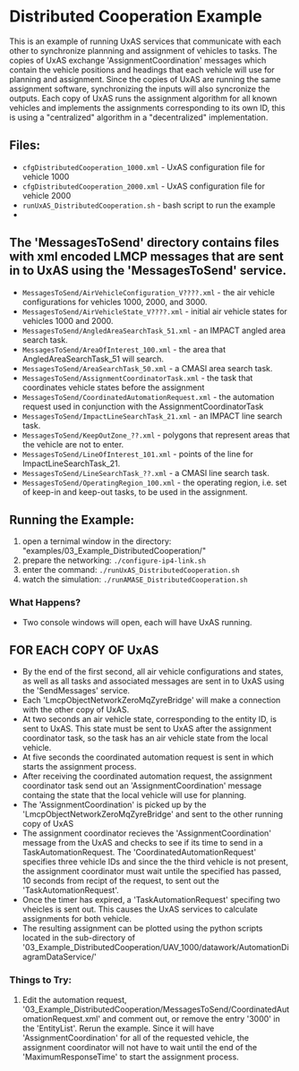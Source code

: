 # Distributed Cooperation Example

This is an example of running UxAS services that communicate with each other to synchronize plannning and assignment of vehicles to tasks. The copies of UxAS exchange 'AssignmentCoordination' messages which contain the vehicle positions and headings that each vehicle will use for planning and assignment. Since the copies of UxAS are running the same assignment software, synchronizing the inputs will also syncronize the outputs. Each copy of UxAS runs the assignment algorithm for all known vehicles and implements the assignments corresponding to its own ID, this is using a "centralized" algorithm in a "decentralized" implementation.

## Files:

* `cfgDistributedCooperation_1000.xml` - UxAS configuration file for vehicle 1000
* `cfgDistributedCooperation_2000.xml` - UxAS configuration file for vehicle 2000
* `runUxAS_DistributedCooperation.sh` - bash script to run the example
* 
## The 'MessagesToSend' directory contains files with xml encoded LMCP messages that are sent in to UxAS using the 'MessagesToSend' service. ##

* `MessagesToSend/AirVehicleConfiguration_V????.xml` - the air vehicle configurations for vehicles 1000, 2000, and 3000.
* `MessagesToSend/AirVehicleState_V????.xml` - initial air vehicle states for vehicles  1000 and 2000.
* `MessagesToSend/AngledAreaSearchTask_51.xml` - an IMPACT angled area search task.
* `MessagesToSend/AreaOfInterest_100.xml` - the area that AngledAreaSearchTask_51 will search.
* `MessagesToSend/AreaSearchTask_50.xml` - a CMASI area search task.
* `MessagesToSend/AssignmentCoordinatorTask.xml` - the task that coordinates vehicle states before the assignment
* `MessagesToSend/CoordinatedAutomationRequest.xml` - the automation request used in conjunction with the AssignmentCoordinatorTask
* `MessagesToSend/ImpactLineSearchTask_21.xml` - an IMPACT line search task.
* `MessagesToSend/KeepOutZone_??.xml` - polygons that represent areas that the vehicle are not to enter.
* `MessagesToSend/LineOfInterest_101.xml` - points of the line for ImpactLineSearchTask_21.
* `MessagesToSend/LineSearchTask_??.xml` - a CMASI line search task.
* `MessagesToSend/OperatingRegion_100.xml` - the operating region, i.e. set of keep-in and keep-out tasks, to be used in the assignment.



## Running the Example:
1. open a ternimal window in the directory: "examples/03_Example_DistributedCooperation/"
2. prepare the networking: `./configure-ip4-link.sh`
3. enter the command: `./runUxAS_DistributedCooperation.sh`
4. watch the simulation: `./runAMASE_DistributedCooperation.sh`


### What Happens?
* Two console windows will open, each will have UxAS running.
## FOR EACH COPY OF UxAS ##
* By the end of the first second, all air vehicle configurations and states, as well as all tasks and associated messages are sent in to UxAS using the 'SendMessages' service.
* Each 'LmcpObjectNetworkZeroMqZyreBridge' will make a connection with the other copy of UxAS.
* At two seconds an air vehicle state, corresponding to the entity ID, is sent to UxAS. This state must be sent to UxAS after the assignment coordinator task, so the task has an air vehicle state from the local vehicle.
* At five seconds the coordinated automation request is sent in which starts the assignment process.
* After receiving the coordinated automation request, the assignment coordinator task send out an 'AssignmentCoordination' message containg the state that the local vehicle will use for planning.
* The 'AssignmentCoordination' is picked up by the 'LmcpObjectNetworkZeroMqZyreBridge' and sent to the other running copy of UxAS
* The assignment coordinator recieves the 'AssignmentCoordination' message from the UxAS and checks to see if its time to send in a TaskAutomationRequest. The 'CoordinatedAutomationRequest' specifies three vehicle IDs and since the the third vehicle is not present, the assignment coordinator must wait untile the specified has passed, 10 seconds from recipt of the request, to sent out the 'TaskAutomationRequest'.
* Once the timer has expired, a 'TaskAutomationRequest' specifing two vheicles is sent out. This causes the UxAS services to calculate assignments for both vehicle.
* The resulting assignment can be plotted using the python scripts located in the sub-directory of '03_Example_DistributedCooperation/UAV_1000/datawork/AutomationDiagramDataService/'

### Things to Try:
1. Edit the automation request, '03_Example_DistributedCooperation/MessagesToSend/CoordinatedAutomationRequest.xml' and comment out, or remove the entry '<int64>3000</int64>' in the 'EntityList'. Rerun the example. Since it will have 'AssignmentCoordination' for all of the requested vehicle, the assignment coordinator will not have to wait until the end of the 'MaximumResponseTime' to start the assignment process.


